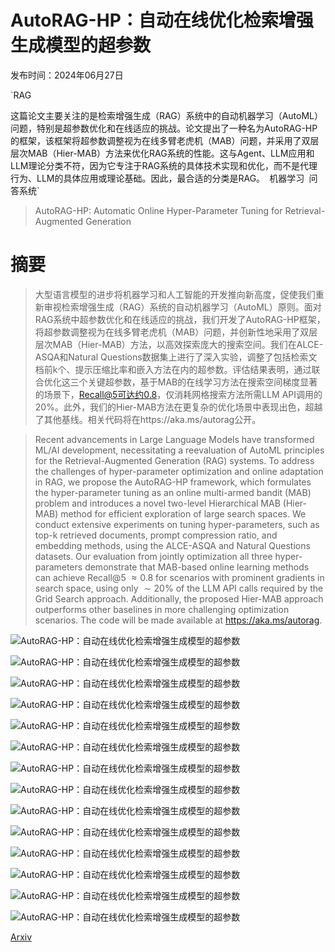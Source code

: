# AutoRAG-HP：自动在线优化检索增强生成模型的超参数

发布时间：2024年06月27日

`RAG

这篇论文主要关注的是检索增强生成（RAG）系统中的自动机器学习（AutoML）问题，特别是超参数优化和在线适应的挑战。论文提出了一种名为AutoRAG-HP的框架，该框架将超参数调整视为在线多臂老虎机（MAB）问题，并采用了双层层次MAB（Hier-MAB）方法来优化RAG系统的性能。这与Agent、LLM应用和LLM理论分类不符，因为它专注于RAG系统的具体技术实现和优化，而不是代理行为、LLM的具体应用或理论基础。因此，最合适的分类是RAG。` `机器学习` `问答系统`

> AutoRAG-HP: Automatic Online Hyper-Parameter Tuning for Retrieval-Augmented Generation

# 摘要

> 大型语言模型的进步将机器学习和人工智能的开发推向新高度，促使我们重新审视检索增强生成（RAG）系统的自动机器学习（AutoML）原则。面对RAG系统中超参数优化和在线适应的挑战，我们开发了AutoRAG-HP框架，将超参数调整视为在线多臂老虎机（MAB）问题，并创新性地采用了双层层次MAB（Hier-MAB）方法，以高效探索庞大的搜索空间。我们在ALCE-ASQA和Natural Questions数据集上进行了深入实验，调整了包括检索文档前k个、提示压缩比率和嵌入方法在内的超参数。评估结果表明，通过联合优化这三个关键超参数，基于MAB的在线学习方法在搜索空间梯度显著的场景下，Recall@5可达约0.8，仅消耗网格搜索方法所需LLM API调用的20%。此外，我们的Hier-MAB方法在更复杂的优化场景中表现出色，超越了其他基线。相关代码将在https://aka.ms/autorag公开。

> Recent advancements in Large Language Models have transformed ML/AI development, necessitating a reevaluation of AutoML principles for the Retrieval-Augmented Generation (RAG) systems. To address the challenges of hyper-parameter optimization and online adaptation in RAG, we propose the AutoRAG-HP framework, which formulates the hyper-parameter tuning as an online multi-armed bandit (MAB) problem and introduces a novel two-level Hierarchical MAB (Hier-MAB) method for efficient exploration of large search spaces. We conduct extensive experiments on tuning hyper-parameters, such as top-k retrieved documents, prompt compression ratio, and embedding methods, using the ALCE-ASQA and Natural Questions datasets. Our evaluation from jointly optimization all three hyper-parameters demonstrate that MAB-based online learning methods can achieve Recall@5 $\approx 0.8$ for scenarios with prominent gradients in search space, using only $\sim20\%$ of the LLM API calls required by the Grid Search approach. Additionally, the proposed Hier-MAB approach outperforms other baselines in more challenging optimization scenarios. The code will be made available at https://aka.ms/autorag.

![AutoRAG-HP：自动在线优化检索增强生成模型的超参数](../../../paper_images/2406.19251/x1.png)

![AutoRAG-HP：自动在线优化检索增强生成模型的超参数](../../../paper_images/2406.19251/x2.png)

![AutoRAG-HP：自动在线优化检索增强生成模型的超参数](../../../paper_images/2406.19251/gt_asqa_4.png)

![AutoRAG-HP：自动在线优化检索增强生成模型的超参数](../../../paper_images/2406.19251/ASQA_gpt4_2_param_alpha_1-NQ_gpt4_2_param_alpha_1_topk_3_interval_100.png)

![AutoRAG-HP：自动在线优化检索增强生成模型的超参数](../../../paper_images/2406.19251/ASQA_gpt4_3_param_alpha_1-NQ_gpt4_3_param_alpha_1_topk_5_interval_100.png)

![AutoRAG-HP：自动在线优化检索增强生成模型的超参数](../../../paper_images/2406.19251/ASQA_gpt4_3_param_ablation-NQ_gpt4_3_param_ablation_topk_5_interval_100.png)

![AutoRAG-HP：自动在线优化检索增强生成模型的超参数](../../../paper_images/2406.19251/ASQA_gpt4_3_param_ablation_batch-NQ_gpt4_3_param_ablation_batch_topk_5_interval_100.png)

![AutoRAG-HP：自动在线优化检索增强生成模型的超参数](../../../paper_images/2406.19251/demo_model_change_seed_0.png)

![AutoRAG-HP：自动在线优化检索增强生成模型的超参数](../../../paper_images/2406.19251/demo_model_change_metric.png)

![AutoRAG-HP：自动在线优化检索增强生成模型的超参数](../../../paper_images/2406.19251/gt_asqa_35.png)

![AutoRAG-HP：自动在线优化检索增强生成模型的超参数](../../../paper_images/2406.19251/gt_nq_4.png)

![AutoRAG-HP：自动在线优化检索增强生成模型的超参数](../../../paper_images/2406.19251/gt_nq_35.png)

![AutoRAG-HP：自动在线优化检索增强生成模型的超参数](../../../paper_images/2406.19251/ASQA_gpt35_2_param_alpha_1-NQ_gpt35_2_param_alpha_1_topk_3_interval_100.png)

![AutoRAG-HP：自动在线优化检索增强生成模型的超参数](../../../paper_images/2406.19251/ASQA_gpt35_3_param_alpha_1-NQ_gpt35_3_param_alpha_1_topk_5_interval_100.png)

[Arxiv](https://arxiv.org/abs/2406.19251)
